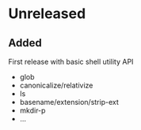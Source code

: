 # Unreleased

## Added

First release with basic shell utility API

- glob
- canonicalize/relativize
- ls
- basename/extension/strip-ext
- mkdir-p
- ...

